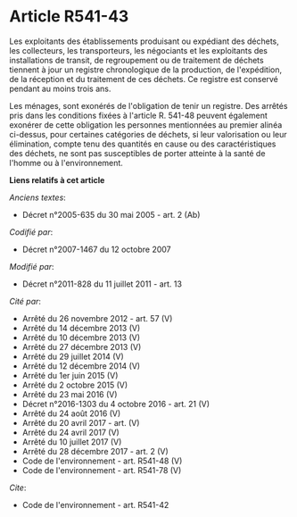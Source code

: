 # Article R541-43

Les exploitants des établissements produisant ou expédiant des déchets, les collecteurs, les transporteurs, les négociants et
les exploitants des installations de transit, de regroupement ou de traitement de déchets tiennent à jour un registre
chronologique de la production, de l'expédition, de la réception et du traitement de ces déchets. Ce registre est conservé
pendant au moins trois ans.

Les ménages, sont exonérés de l'obligation de tenir un registre. Des arrêtés pris dans les conditions fixées à l'article R.
541-48 peuvent également exonérer de cette obligation les personnes mentionnées au premier alinéa ci-dessus, pour certaines
catégories de déchets, si leur valorisation ou leur élimination, compte tenu des quantités en cause ou des caractéristiques
des déchets, ne sont pas susceptibles de porter atteinte à la santé de l'homme ou à l'environnement.

**Liens relatifs à cet article**

_Anciens textes_:

  - Décret n°2005-635 du 30 mai 2005 - art. 2 (Ab)

_Codifié par_:

  - Décret n°2007-1467 du 12 octobre 2007

_Modifié par_:

  - Décret n°2011-828 du 11 juillet 2011 - art. 13

_Cité par_:

  - Arrêté du 26 novembre 2012 - art. 57 (V)
  - Arrêté du 14 décembre 2013 (V)
  - Arrêté du 10 décembre 2013 (V)
  - Arrêté du 27 décembre 2013 (V)
  - Arrêté du 29 juillet 2014 (V)
  - Arrêté du 12 décembre 2014 (V)
  - Arrêté du 1er juin 2015 (V)
  - Arrêté du 2 octobre 2015 (V)
  - Arrêté du 23 mai 2016 (V)
  - Décret n°2016-1303 du 4 octobre 2016 - art. 21 (V)
  - Arrêté du 24 août 2016 (V)
  - Arrêté du 20 avril 2017 - art. (V)
  - Arrêté du 24 avril 2017 (V)
  - Arrêté du 10 juillet 2017 (V)
  - Arrêté du 28 décembre 2017 - art. 2 (V)
  - Code de l'environnement - art. R541-48 (V)
  - Code de l'environnement - art. R541-78 (V)

_Cite_:

  - Code de l'environnement - art. R541-42
